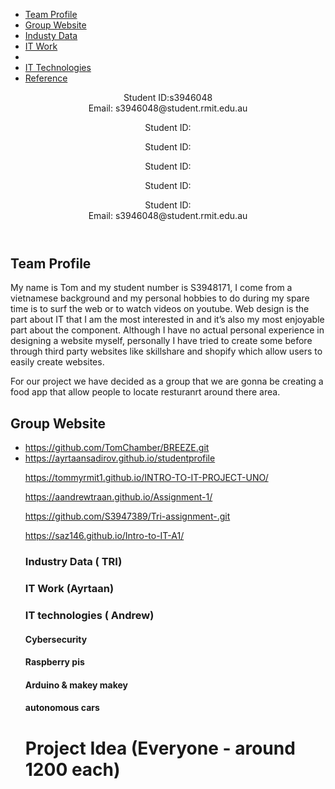 <!DOCTYPE html>

<html>
  
<head>
  <title>Assignment 2 - It World</title>
  <link rel="stylesheet" href="style.css">
</head>

<body>
  
  <div class="group">
    <ul>
      <li><a href="team-profile" class"group1>Team Profile</a></li>
      <li><a href="group-Website" class"group2>Group Website</a></li>
      <li><a href="industy-data" class"group3>Industy Data</a></li>
      <li><a href="it-work" class"group4>IT Work<a/><li>
      <li><a href="it-technologies" class"group5>IT Technologies<a/></li>
      <li><a href="reference" class"group6>Reference<a/></li>
        </ul>
      </div>
    <header>
          <div class="name>
                      <h1> Team Firday</h1>
                      </div>
                      <div class="details">
               <p> 
                      Student ID:s3946048
    <br>
    Email: s3946048@student.rmit.edu.au
               <p>                     
                      Student ID:    
               <p>                
                      Student ID:  
               <p>                         
                      Student ID:
               <p>                       
                      Student ID:
               <p>                      
                      Student ID:                                 
    <br>
    Email: s3946048@student.rmit.edu.au
     </p>
   </div>
 </header>
                                          
   <main>
   <a id="team-profile"></a>
   <div class="team-profile">
   <h2>Team Profile</h2>
                            
<Tom>
<P> My name is Tom and my student number is S3948171, I come from a vietnamese background and my personal hobbies to do during my spare time is to surf the web or to watch videos on youtube. Web design is the part about IT that I am the most interested in and it’s also my most enjoyable part about the component. Although I have no actual personal experience in designing a website myself, personally I have tried to create some before through third party websites like skillshare and shopify which allow users to easily create websites.</p>
                            
<Tommy>

<Tri>

<Sahan>

<Andrew>

<Ayrtaan>

<p> For our project we have decided as a group that we are gonna be creating a food app that allow people to locate resturanrt around there area. </p>
    </div>
    
      



<div class="group-Website">
<a id="group-website"></a>
<h2> Group Website</h2>
<ul>
  <li>
   <Tom>
 <a href="https://github.com/TomChamber/BREEZE.git" target"_blank">https://github.com/TomChamber/BREEZE.git</a>
  </li>
                                                                  
<li>
 <Aytraan>                                                              
<a href="https://ayrtaansadirov.github.io/studentprofile" target"_blank>https://ayrtaansadirov.github.io/studentprofile</a>
      </li>

https://tommyrmit1.github.io/INTRO-TO-IT-PROJECT-UNO/

https://aandrewtraan.github.io/Assignment-1/

https://github.com/S3947389/Tri-assignment-.git

https://saz146.github.io/Intro-to-IT-A1/
                            

### Industry Data ( TRI)



### IT Work (Ayrtaan)


### IT technologies ( Andrew)

#### Cybersecurity 

#### Raspberry pis

#### Arduino & makey makey

#### autonomous cars


# Project Idea (Everyone - around 1200 each)

















#
